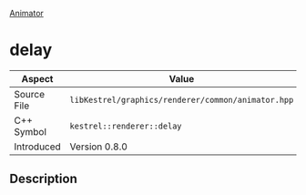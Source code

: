 [Animator](index)
# delay
| Aspect | Value |
| --- | --- |
| Source File | `libKestrel/graphics/renderer/common/animator.hpp` |
| C++ Symbol | `kestrel::renderer::delay` |
| Introduced | Version 0.8.0 |
## Description

